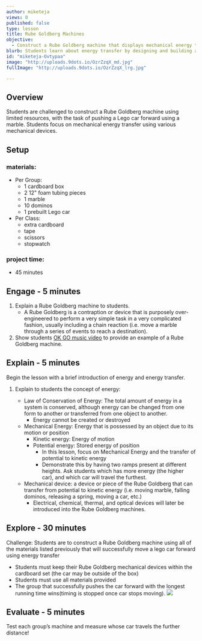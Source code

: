```yaml
---
author: miketeja
views: 0
published: false
type: lesson
title: Rube Goldberg Machines
objective: 
  - Construct a Rube Goldberg machine that displays mechanical energy transfer
blurb: Students learn about energy transfer by designing and building a Rube Goldberg machine using simple household objects in order to perform a simple task.
id: "miketeja-Ovtypaa"
image: "http://uploads.9dots.io/OzrZzqX_md.jpg"
fullImage: "http://uploads.9dots.io/OzrZzqX_lrg.jpg"

---
```


## Overview
Students are challenged to construct a Rube Goldberg machine using limited resources, with the task of pushing a Lego car forward using a marble. Students focus on mechanical energy transfer using various mechanical devices. 

## Setup
### materials:
- Per Group:
	- 1 cardboard box
    - 2 12" foam tubing pieces
    - 1 marble
    - 10 dominos
    - 1 prebuilt Lego car
- Per Class:
	- extra cardboard
    - tape
    - scissors
    - stopwatch

### project time:
- 45 minutes

## Engage - 5 minutes
 
1. Explain a Rube Goldberg machine to students. 
	- A Rube Goldberg is a contraption or device that is purposely over-engineered to perform a very simple task in a very complicated fashion, usually including a chain reaction (i.e. move a marble through a series of events to reach a destination).
2. Show students [OK GO music video](https://www.youtube.com/watch?v=qybUFnY7Y8w) to provide an example of a Rube Goldberg machine.

## Explain - 5 minutes
Begin the lesson with a brief introduction of energy and energy transfer.

1. Explain to students the concept of energy:
	
    - Law of Conservation of Energy: The total amount of energy in a system is conserved, although energy can be changed from one form to another or transferred from one object to another. 
		- Energy cannot be created or destroyed 
	- Mechanical Energy: Energy that is possessed by an object due to its motion or position
		- Kinetic energy: Energy of motion
		- Potential energy: Stored energy of position 
			- In this lesson, focus on Mechanical Energy and the transfer of potential to kinetic energy
			- Demonstrate this by having two ramps present at different heights. Ask students which has more energy (the higher car), and which car will travel the furthest.
	- Mechanical device: a device or piece of the Rube Goldberg that can transfer from potential to kinetic energy (i.e. moving marble, falling dominos, releasing a spring, moving a car, etc.)
		- Electrical, chemical, thermal, and optical devices will later be introduced into the Rube Goldberg machines. 

## Explore - 30 minutes
Challenge: Students are to construct a Rube Goldberg machine using all of the materials listed previously that will successfully move a lego car forward using energy transfer
  
- Students must keep their Rube Goldberg mechanical devices within the cardboard set (the car may be outside of the box)
- Students must use all materials provided
- The group that successfully pushes the car forward with the longest running time wins(timing is stopped once car stops moving).
![](http://uploads.9dots.io/OzraJoh_md.jpg) 
## Evaluate - 5 minutes
Test each group’s machine and measure whose car travels the further distance!
